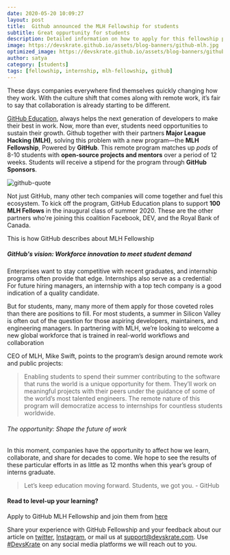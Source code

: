 ```yaml
---
date: 2020-05-20 10:09:27
layout: post
title:  Github announced the MLH Fellowship for students
subtitle: Great oppurtunity for students
description: Detailed information on how to apply for this fellowship program
image: https://devskrate.github.io/assets/blog-banners/github-mlh.jpg
optimized_image: https://devskrate.github.io/assets/blog-banners/github-mlh.webp
author: satya
category: [students]
tags: [fellowship, internship, mlh-fellowship, github]
---
```


These days companies everywhere find themselves quickly changing how they work. With the culture shift that comes along with remote work, it’s fair to say that collaboration is already starting to be different.

[GitHub Education](https://education.github.com/), always helps the next generation of developers to make their best in work. Now, more than ever, students need opportunities to sustain their growth. Github together with their partners **Major League Hacking (MLH)**, solving this problem with a new program—the **MLH Fellowship**, Powered by **GitHub**. This remote program matches up *pods* of 8-10 students with **open-source projects and mentors** over a period of 12 weeks. Students will receive a stipend for the program through **GitHub Sponsors**.

![github-quote](https://i0.wp.com/user-images.githubusercontent.com/1874003/80812907-e87bbc80-8b96-11ea-914b-8a35398996a4.webp?ssl=1)

Not just GitHub, many other tech companies will come together and fuel this ecosystem. To kick off the program, GitHub Education plans to support **100 MLH Fellows** in the inaugural class of summer 2020. These are the other partners who're joining this coalition Facebook, DEV, and the Royal Bank of Canada.

This is how GitHub describes about MLH Fellowship

##### GitHub's vision: Workforce innovation to meet student demand

Enterprises want to stay competitive with recent graduates, and internship programs often provide that edge. Internships also serve as a credential: For future hiring managers, an internship with a top tech company is a good indication of a quality candidate.

But for students, many, many more of them apply for those coveted roles than there are positions to fill. For most students, a summer in Silicon Valley is often out of the question for those aspiring developers, maintainers, and engineering managers. In partnering with MLH, we’re looking to welcome a new global workforce that is trained in real-world workflows and collaboration

CEO of MLH, Mike Swift, points to the program’s design around remote work and public projects:

> Enabling students to spend their summer contributing to the software that runs the world is a unique     opportunity for them. They’ll work on meaningful projects with their peers under the guidance of some of the world’s most talented engineers. The remote nature of this program will democratize access to internships for countless students worldwide.

###### The opportunity: Shape the future of work
In this moment, companies have the opportunity to affect how we learn, collaborate, and share for decades to come. We hope to see the results of these particular efforts in as little as 12 months when this year’s group of interns graduate.

> Let’s keep education moving forward. Students, we got you. - GitHub


#### Read to level-up your learning?

Apply to GitHub MLH Fellowship and join them  from [here](http://fellowship.mlh.io/)

Share your experience with GitHub Fellowship and your feedback about our article on [twitter](https://twitter.com/devskrate), [Instagram](https://instagram.com/devskrate), or mail us at [support@devskrate.com](mailto:support@devskrate.com). Use [#DevsKrate](https://devskrate.com) on any social media platforms we will reach out to you.
